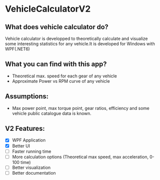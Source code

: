 # VehicleCalculatorV2

## What does vehicle calculator do?
Vehicle calculator is developped to theoretically calculate and visualize some interesting statistics for any vehicle.It is developed for Windows with WPF(.NET6) 

## What you can find with this app?
- Theoretical max. speed for each gear of any vehicle
- Approximate Power vs RPM curve of any vehicle

## Assumptions:
- Max power point, max torque point, gear ratios, efficiency and some vehicle public catalogue data is known.

## V2 Features:
- [x] WPF Application
- [x] Better UI
- [ ] Faster running time
- [ ] More calculation options (Theoretical max speed, max acceleration, 0-100 time)
- [ ] Better visualization
- [ ] Better documentation
